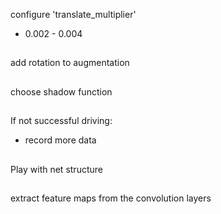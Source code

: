 configure 'translate_multiplier'

- 0.002 - 0.004
##
   
add rotation to augmentation
##
choose shadow function
##
If not successful driving:
- record more data
##
Play with net structure
##
extract feature maps from the convolution layers

